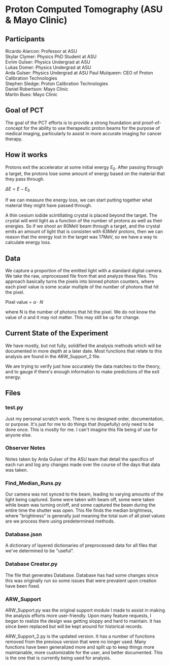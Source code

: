 # Proton Computed Tomography (ASU & Mayo Clinic)

## Participants 
Ricardo Alarcon: Professor at ASU  
Skylar Clymer: Physics PhD Student at ASU  
Evrim Gulser: Physics Undergrad at ASU  
Lukas Domer: Physics Undergrad at ASU  
Arda Gulser: Physics Undergrad at ASU 
Paul Mulqueen: CEO of Proton Calibration Technologies  
Stephen Sledge: Proton Calibration Technologies   
Daniel Robertson: Mayo Clinic  
Martin Bues: Mayo Clinic  

## Goal of PCT
The goal of the PCT efforts is to provide a strong foundation and proof-of-concept for the ability to use therapeutic proton beams for the purpose of medical imaging, particularly to assist in more accurate imaging for cancer therapy.

## How it works
Protons exit the accelerator at some initial energy $E_0$. After passing through a target, the protons lose some amount of energy based on the material that they pass through.

$\Delta E = E - E_0$

If we can measure the energy loss, we can start putting together what material they might have passed through.

A thin cesium iodide scintillating crystal is placed beyond the target. The crystal will emit light as a function of the number of protons as well as their energies. So if we shoot an 80MeV beam through a target, and the crystal emits an amount of light that is consisten with 63MeV protons, then we can reason that the energy lost in the target was 17MeV, so we have a way to calculate energy loss.

## Data
We capture a proportion of the emitted light with a standard digital camera. We take the raw, unprocessed file from that and analyze these files. This approach basically turns the pixels into binned photon counters, where each pixel value is some scalar multiple of the number of photons that hit the pixel.

Pixel value = $\alpha \cdot N$

where N is the number of photons that hit the pixel. We do not know the value of $\alpha$ and it may not matter. This may still be up for change.

## Current State of the Experiment
We have mostly, but not fully, solidified the analysis methods which will be documented in more depth at a later date. Most functions that relate to this analysis are found in the ARW_Support_2 file.

We are trying to verify just how accurately the data matches to the theory, and to gauge if there's enough information to make predictions of the exit energy.

## Files 
### test.py 
Just my personal scratch work. There is no designed order, documentation, or purpose. It's just for me to do things that (hopefully) only need to be done once. This is mostly for me. I can't imagine this file being of use for anyone else.

### Observer Notes 
Notes taken by Arda Gulser of the ASU team that detail the specifics of each run and log any changes made over the course of the days that data was taken. 

### Find_Median_Runs.py 
Our camera was not synced to the beam, leading to varying amounts of the light being captured. Some were taken with beam off, some were taken while beam was turning on/off, and some captured the beam during the entire time the shutter was open. This file finds the median brightness, where "brightness" is generally just meaning the total sum of all pixel values are we process them using predetermined methods.

### Database.json
A dictionary of layered dictionaries of preprocessed data for all files that we've determined to be "useful".

### Database Creator.py 
The file that generates Database. Database has had some changes since this was originally run so some issues that were prevalent upon creation have been fixed.

### ARW_Support 
ARW_Support.py was the original support module I made to assist in making the analysis efforts more user-friendly. Upon many feature requests, I began to realize the design was getting sloppy and hard to maintain. It has since been replaced but will be kept around for historical records.

ARW_Support_2.py is the updated version. It has a number of functions removed from the previous version that were no longer used. Many functions have been generalized more and split up to keep things more maintainable, more customizable for the user, and better documented. This is the one that is currently being used for analysis.
